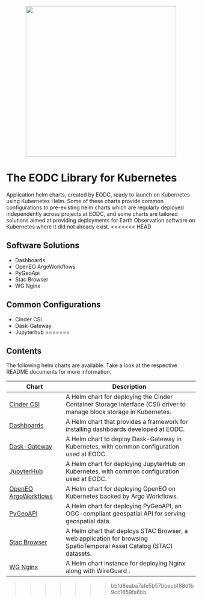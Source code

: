 <p align="center">
    <img width="400px" height=auto src="https://portal.services.eodc.eu/images/eodc-logo-panel3.svg" />
</p>

# The EODC Library for Kubernetes

Application helm charts, created by EODC, ready to launch on Kubernetes using Kubernetes Helm. Some of these charts provide common configurations to pre-existing helm charts which are regularly deployed independently across projects at EODC, and some charts are tailored solutions aimed at providing deployments for Earth Observation software on Kubernetes where it did not already exist.
<<<<<<< HEAD

## Software Solutions

  - Dashboards
  - OpenEO ArgoWorkflows
  - PyGeoApi
  - Stac Browser
  - WG Nginx

## Common Configurations

  - Cinder CSI
  - Dask-Gateway
  - Jupyterhub
=======


## Contents

The following helm charts are available. Take a look at the respective README documents for more information.

| Chart                | Description                                                                                                           |
| -------------------- | --------------------------------------------------------------------------------------------------------------------- |
| [Cinder CSI](eodcgmbh/charts/eodc/cinder-csi/README.md)          | A Helm chart for deploying the Cinder Container Storage Interface (CSI) driver to manage block storage in Kubernetes. |
| [Dashboards](eodcgmbh/charts/eodc/dashboards/README.md)           | A Helm chart that provides a framework for installing dashboards developed at EODC.                                   |
| [Dask-Gateway](eodcgmbh/charts/eodc/dask-gateway/README.md)         | A Helm chart to deploy Dask-Gateway in Kubernetes, with common configuration used at EODC.                            |
| [JupyterHub](eodcgmbh/charts/eodc/jupyterhub/README.md)           | A Helm chart for deploying JupyterHub on Kubernetes, with common configuration used at EODC.                          |
| [OpenEO ArgoWorkflows](eodcgmbh/charts/eodc/openeo-argo/README.md) | A Helm chart for deploying OpenEO on Kubernetes backed by Argo Workflows.                                             |
| [PyGeoAPI](eodcgmbh/charts/eodc/pygeoapi/README.md)             | A Helm chart for deploying PyGeoAPI, an OGC-compliant geospatial API for serving geospatial data.                     |
| [Stac Browser](eodcgmbh/charts/eodc/stac-browser/README.md)         | A Helm chart that deploys STAC Browser, a web application for browsing SpatioTemporal Asset Catalog (STAC) datasets.  |
| [WG Nginx](eodcgmbh/charts/eodc/wg-nginx/README.md)             | A Helm chart instance for deploying Nginx along with WireGuard .                                                      |


>>>>>>> bbfd8eaba7afe5b57bbecbf88d1b9cc1659fa6bb

